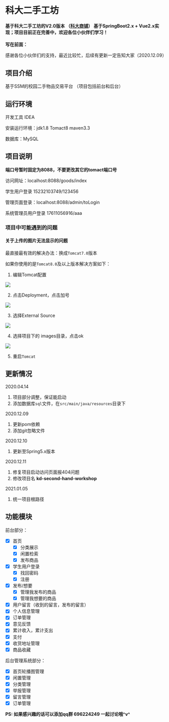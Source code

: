 # 科大二手工坊

#### 基于科大二手工坊的V2.0版本  （[科大商铺](https://gitee.com/kd-shop)） 基于SpringBoot2.x + Vue2.x实现；项目目前正在完善中，欢迎各位小伙伴们学习！

**写在前面：**

感谢各位小伙伴们的支持，最近比较忙，后续有更新一定告知大家（2020.12.09）

## 项目介绍

基于SSM的校园二手物品交易平台
（项目包括前台和后台）

## 运行环境

开发工具 IDEA

安装运行环境：jdk1.8   Tomact8  maven3.3 

数据库：MySQL 

## 项目说明

**端口号暂时固定为8088，不要更改其它的tomact端口号**

访问网址：localhost:8088/goods/index

学生用户登录 15232103749/123456

管理页面登录：localhost:8088/admin/toLogin

系统管理员用户登录  17611056916/aaa

### 项目中可能遇到的问题

#### 关于上传的图片无法显示的问题

最直接最有效的解决办法：换成`Tomcat7.0`版本

如果你使用的是`Tomcat8.0`及以上版本解决方案如下：

1. 编辑Tomcat配置

![](https://gitee.com/lvr1997/PicGioRepository/raw/master/img/PKT(~Y~@W3{T4GLV$NN)IK5.png)

2. 点击Deployment，点击加号

![](https://gitee.com/lvr1997/PicGioRepository/raw/master/img/U2XACY}J8FJ56JLUXGE}8CB.png)

3. 选择External Source

![](https://gitee.com/lvr1997/PicGioRepository/raw/master/img/NXRP]UE3GQI81YQFYS$B1VB.png)

4. 选择项目下的 images目录，点击ok

![](https://gitee.com/lvr1997/PicGioRepository/raw/master/img/WPZ6O}J3V[1_1F70GNO9{DA.png)

5. 重启`Tomcat`

## 更新情况

2020.04.14 
1. 项目部分调整，保证能启动
2. 添加数据库`sql`文件，在`src/main/java/resources`目录下

2020.12.09

1. 更新pom依赖
2. 添加git忽略文件

2020.12.10

1. 更新至Spring5.x版本 

2020.12.11

1. 修复项目启动访问页面报404问题
2. 修改项目名 **kd-second-hand-workshop**

2021.01.05

1. 统一项目根路径


## 功能模块

前台部分：
- [x] 首页
    - [x] 分类展示
    - [x] 闲置检索
    - [x] 发布商品
- [x] 学生用户登录
    - [x] 找回密码
    - [x] 注册
- [x] 发布/想要
    - [x] 管理我发布的商品
    - [x] 管理我想要的商品    
- [x] 用户留言（收到的留言，发布的留言）
- [x] 个人信息管理
- [x] 订单管理
- [x] 意见反馈
- [x] 累计收入，累计支出
- [x] 支付
- [x] 收货地址管理
- [x] 商品收藏

后台管理系统部分：

- [x] 首页轮播图管理
- [x] 闲置管理
- [x] 分类管理
- [x] 举报管理
- [x] 留言管理
- [x] 订单管理

**PS: 如果感兴趣的话可以添加qq群 696224249 一起讨论哦^v^**
